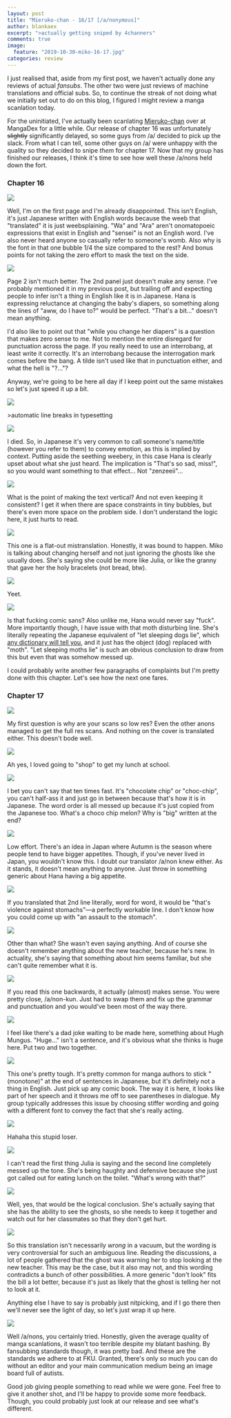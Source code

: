 ```yaml
---
layout: post
title: "Mieruko-chan - 16/17 [/a/nonymous]"
author: blankaex
excerpt: ">actually getting sniped by 4channers"
comments: true
image:
  feature: "2019-10-30-miko-16-17.jpg"
categories: review
---
```


I just realised that, aside from my first post, we haven't actually done any reviews of actual _fansubs_. The other two were just reviews of machine translations and official subs. So, to continue the streak of not doing what we initially set out to do on this blog, I figured I might review a manga scanlation today.

For the uninitiated, I've actually been scanlating [Mieruko-chan](https://mangadex.org/title/31792/mieruko-chan) over at MangaDex for a little while. Our release of chapter 16 was unfortunately ~~slightly~~ significantly delayed, so some guys from /a/ decided to pick up the slack. From what I can tell, some other guys on /a/ were unhappy with the quality so they decided to snipe _them_ for chapter 17. Now that my group has finished our releases, I think it's time to see how well these /a/nons held down the fort.

### Chapter 16

![](https://i.imgur.com/EyC35ys.png)

Well, I'm on the first page and I'm already disappointed. This isn't English, it's just Japanese written with English words because the weeb that "translated" it is just weebsplaining. "Wa" and "Ara" aren't onomatopoeic expressions that exist in English and "sensei" is not an English word. I've also never heard anyone so casually refer to someone's womb. Also why is the font in that one bubble 1/4 the size compared to the rest? And bonus points for not taking the zero effort to mask the text on the side.


![](https://i.imgur.com/UYxQD5v.png)

Page 2 isn't much better. The 2nd panel just doesn't make any sense. I've probably mentioned it in my previous post, but trailing off and expecting people to infer isn't a thing in English like it is in Japanese. Hana is expressing reluctance at changing the baby's diapers, so something along the lines of "aww, do I have to?" would be perfect. "That's a bit..." doesn't mean anything.

I'd also like to point out that "while you change her diapers" is a question that makes zero sense to me. Not to mention the entire disregard for punctuation across the page. If you really need to use an interrobang, at least write it correctly. It's an interrobang because the interrogation mark comes before the bang. A tilde isn't used like that in punctuation either, and what the hell is "?..."?

Anyway, we're going to be here all day if I keep point out the same mistakes so let's just speed it up a bit.

![](https://i.imgur.com/eKAffE0.png)

&gt;automatic line breaks in typesetting

![](https://i.imgur.com/J8OyQnt.png)

I died. So, in Japanese it's very common to call someone's name/title (however you refer to them) to convey emotion, as this is implied by context. Putting aside the seething weebery, in this case Hana is clearly upset about what she just heard. The implication is "That's so sad, miss!", so you would want something to that effect... Not "zenzeeii"...

![](https://i.imgur.com/lbxjP3W.png)

What is the point of making the text vertical? And not even keeping it consistent? I get it when there are space constraints in tiny bubbles, but there's even more space on the problem side. I don't understand the logic here, it just hurts to read.

![](https://i.imgur.com/yaX1dz0.png)

This one is a flat-out mistranslation. Honestly, it was bound to happen. Miko is talking about changing herself and not just ignoring the ghosts like she usually does. She's saying she could be more like Julia, or like the granny that gave her the holy bracelets (not bread, btw).

![](https://i.imgur.com/wUCu6fH.png)

Yeet.

![](https://i.imgur.com/Wi6xAtz.png)

Is that fucking comic sans? Also unlike me, Hana would never say "fuck". More importantly though, I have issue with that moth disturbing line. She's literally repeating the Japanese equivalent of "let sleeping dogs lie", which [any dictionary will tell you](https://jisho.org/search/%E8%A7%A6%E3%82%89%E3%81%AC%E7%A5%9E%E3%81%AB%E7%A5%9F%E3%82%8A%E3%81%AA%E3%81%97), and it just has the object (dog) replaced with "moth". "Let sleeping moths lie" is such an obvious conclusion to draw from this but even that was somehow messed up.

I could probably write another few paragraphs of complaints but I'm pretty done with this chapter. Let's see how the next one fares.

### Chapter 17

![](https://i.imgur.com/vmtIA0A.png)

My first question is why are your scans so low res? Even the other anons managed to get the full res scans. And nothing on the cover is translated either. This doesn't bode well.

![](https://i.imgur.com/WKh8Tfd.png)

Ah yes, I loved going to "shop" to get my lunch at school.

![](https://i.imgur.com/osXchFc.png)

I bet you can't say that ten times fast. It's "chocolate chip" or "choc-chip", you can't half-ass it and just go in between because that's how it is in Japanese. The word order is all messed up because it's just copied from the Japanese too. What's a choco chip melon? Why is "big" written at the end?

![](https://i.imgur.com/O6ZeOYW.png)

Low effort. There's an idea in Japan where Autumn is the season where people tend to have bigger appetites. Though, if you've never lived in Japan, you wouldn't know this. I doubt our translator /a/non knew either. As it stands, it doesn't mean anything to anyone. Just throw in something generic about Hana having a big appetite.

![](https://i.imgur.com/ZkYGATm.png)

If you translated that 2nd line literally, word for word, it would be "that's violence against stomachs"—a perfectly workable line. I don't know how you could come up with "an assault to the stomach".

![](https://i.imgur.com/UD3cr3N.png)

Other than what? She wasn't even saying anything. And of course she doesn't remember anything about the new teacher, because he's new. In actuality, she's saying that something about him seems familiar, but she can't quite remember what it is.

![](https://i.imgur.com/o20SYmp.png)

If you read this one backwards, it actually (almost) makes sense. You were pretty close, /a/non-kun. Just had to swap them and fix up the grammar and punctuation and you would've been most of the way there.

![](https://i.imgur.com/l7oktJa.png)

I feel like there's a dad joke waiting to be made here, something about Hugh Mungus. "Huge..." isn't a sentence, and it's obvious what she thinks is huge here. Put two and two together.

![](https://i.imgur.com/pwXB4P2.png)

This one's pretty tough. It's pretty common for manga authors to stick "(monotone)" at the end of sentences in Japanese, but it's definitely not a thing in English. Just pick up any comic book. The way it is here, it looks like part of her speech and it throws me off to see parentheses in dialogue. My group typically addresses this issue by choosing stiffer wording and going with a different font to convey the fact that she's really acting.

![](https://i.imgur.com/lZzMmlc.png)

Hahaha this stupid loser.

![](https://i.imgur.com/fY7FzRz.png)

I can't read the first thing Julia is saying and the second line completely messed up the tone. She's being haughty and defensive because she just got called out for eating lunch on the toilet. "What's wrong with that?"

![](https://i.imgur.com/86s6G1a.png)

Well, yes, that would be the logical conclusion. She's actually saying that she has the ability to see the ghosts, so she needs to keep it together and watch out for her classmates so that they don't get hurt.

![](https://i.imgur.com/bxXv7S5.png)

So this translation isn't necessarily _wrong_ in a vacuum, but the wording is very controversial for such an ambiguous line. Reading the discussions, a lot of people gathered that the ghost was warning her to stop looking at the new teacher. This may be the case, but it also may not, and this wording contradicts a bunch of other possibilities. A more generic "don't look" fits the bill a lot better, because it's just as likely that the ghost is telling her not to look at it.

Anything else I have to say is probably just nitpicking, and if I go there then we'll never see the light of day, so let's just wrap it up here.

![](https://i.imgur.com/lHEgmwX.png)

Well /a/nons, you certainly tried. Honestly, given the average quality of manga scanlations, it wasn't too terrible despite my blatant bashing. By fansubbing standards though, it was pretty bad. And these are the standards we adhere to at FKU. Granted, there's only so much you can do without an editor and your main communication medium being an image board full of autists.

Good job giving people something to read while we were gone. Feel free to give it another shot, and I'll be happy to provide some more feedback. Though, you could probably just look at our release and see what's different.
